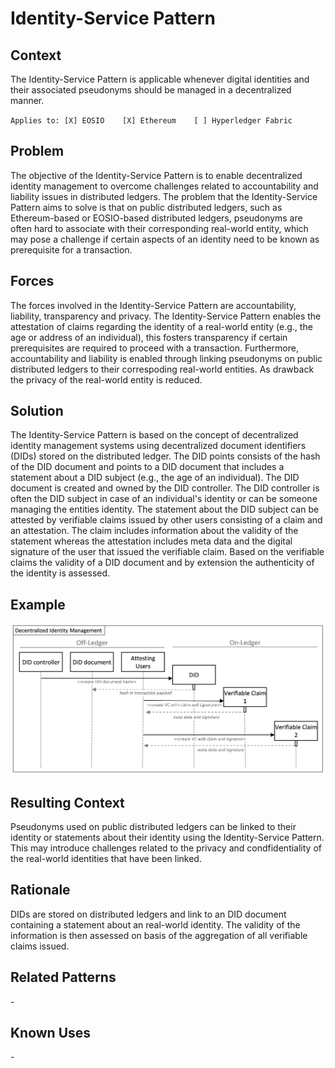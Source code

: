 # Identity-Service Pattern
## Context
The Identity-Service Pattern is applicable whenever digital identities and their associated pseudonyms should be managed in a decentralized manner. 

``Applies to: [X] EOSIO    [X] Ethereum    [ ] Hyperledger Fabric``

## Problem
The objective of the Identity-Service Pattern is to enable decentralized identity management to overcome challenges related to accountability and liability issues in distributed ledgers. The problem that the Identity-Service Pattern aims to solve is that on public distributed ledgers, such as Ethereum-based or EOSIO-based distributed ledgers, pseudonyms are often hard to associate with their corresponding real-world entity, which may pose a challenge if certain aspects of an identity need to be known as prerequisite for a transaction.

## Forces
The forces involved in the Identity-Service Pattern are accountability, liability, transparency and privacy. The Identity-Service Pattern enables the attestation of claims regarding the identity of a real-world entity (e.g., the age or address of an individual), this fosters transparency if certain prerequisites are required to proceed with a transaction. Furthermore, accountability and liability is enabled through linking pseudonyms on public distributed ledgers to their correspoding real-world entities. As drawback the privacy of the real-world entity is reduced.

## Solution
The Identity-Service Pattern is based on the concept of decentralized identity management systems using decentralized document identifiers (DIDs) stored on the distributed ledger. The DID points consists of the hash of the DID document and points to a DID document that includes a statement about a DID subject (e.g., the age of an individual). The DID document is created and owned by the DID controller. The DID controller is often the DID subject in case of an individual's identity or can be someone managing the entities identity. The statement about the DID subject can be attested by verifiable claims issued by other users consisting of a claim and an attestation. The claim includes information about the validity of the statement whereas the attestation includes meta data and the digital signature of the user that issued the verifiable claim. Based on the verifiable claims the validity of a DID document and by extension the authenticity of the identity is assessed.

## Example
![Identity-Service](IdentityServicePattern.png)


## Resulting Context
Pseudonyms used on public distributed ledgers can be linked to their identity or statements about their identity using the Identity-Service Pattern. This may introduce challenges related to the privacy and condfidentiality of the real-world identities that have been linked.

## Rationale
DIDs are stored on distributed ledgers and link to an DID document containing a statement about an real-world identity. The validity of the information is then assessed on basis of the aggregation of all verifiable claims issued. 

## Related Patterns
\-

## Known Uses
\-


